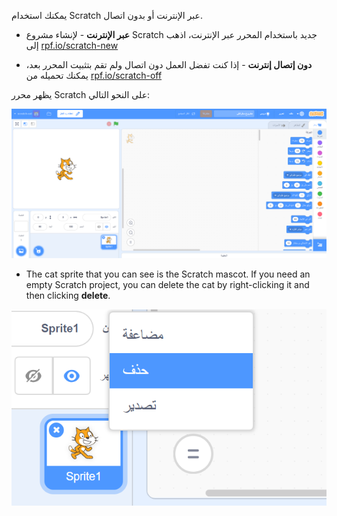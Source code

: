 يمكنك استخدام Scratch عبر الإنترنت أو بدون اتصال.

+ **عبر الإنترنت** - لإنشاء مشروع Scratch جديد باستخدام المحرر عبر الإنترنت، اذهب إلى <a href="http://rpf.io/scratch-new" target="_blank">rpf.io/scratch-new</a>

+ **دون إتصال إنترنت** - إذا كنت تفضل العمل دون اتصال ولم تقم بتثبيت المحرر بعد، يمكنك تحميله من <a href="http://rpf.io/scratch-off" target="_blank">rpf.io/scratch-off</a>

يظهر محرر Scratch على النحو التالي:

![لقطة الشاشة](images/scratch-editor.png)

+ The cat sprite that you can see is the Scratch mascot. If you need an empty Scratch project, you can delete the cat by right-clicking it and then clicking **delete**.

![لقطة الشاشة](images/delete.png)